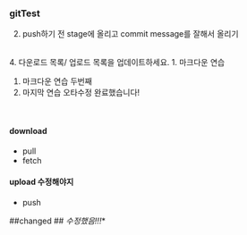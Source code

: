 ### gitTest

2. push하기 전 stage에 올리고 commit message를 잘해서 올리기
<br>
4. 다운로드 목록/ 업로드 목록을 업데이트하세요.
1. 마크다운 연습



1. 마크다운 연습 두번째
4. 마지막 연습
오타수정 완료했습니다!
<br>

#### download
- pull
- fetch

#### upload **수정해야지**
* push


##changed ## *수정했음!!!**
